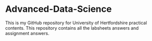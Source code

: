 # Advanced-Data-Science
This is my GitHub repository for University of Hertfordshire practical contents. This repository contains all the labsheets answers and assignment answers.
